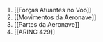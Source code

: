 1. [[Forças Atuantes no Voo]]
2. [[Movimentos da Aeronave]]
3. [[Partes da Aeronave]]
4. [[ARINC 429]]